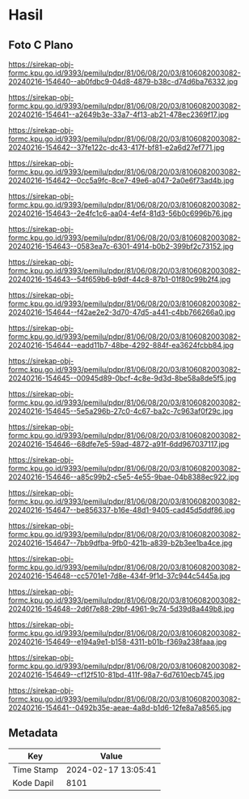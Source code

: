 # Hasil

## Foto C Plano

https://sirekap-obj-formc.kpu.go.id/9393/pemilu/pdpr/81/06/08/20/03/8106082003082-20240216-154640--ab0fdbc9-04d8-4879-b38c-d74d6ba76332.jpg

https://sirekap-obj-formc.kpu.go.id/9393/pemilu/pdpr/81/06/08/20/03/8106082003082-20240216-154641--a2649b3e-33a7-4f13-ab21-478ec2369f17.jpg

https://sirekap-obj-formc.kpu.go.id/9393/pemilu/pdpr/81/06/08/20/03/8106082003082-20240216-154642--37fe122c-dc43-417f-bf81-e2a6d27ef771.jpg

https://sirekap-obj-formc.kpu.go.id/9393/pemilu/pdpr/81/06/08/20/03/8106082003082-20240216-154642--0cc5a9fc-8ce7-49e6-a047-2a0e6f73ad4b.jpg

https://sirekap-obj-formc.kpu.go.id/9393/pemilu/pdpr/81/06/08/20/03/8106082003082-20240216-154643--2e4fc1c6-aa04-4ef4-81d3-56b0c6996b76.jpg

https://sirekap-obj-formc.kpu.go.id/9393/pemilu/pdpr/81/06/08/20/03/8106082003082-20240216-154643--0583ea7c-6301-4914-b0b2-399bf2c73152.jpg

https://sirekap-obj-formc.kpu.go.id/9393/pemilu/pdpr/81/06/08/20/03/8106082003082-20240216-154643--54f659b6-b9df-44c8-87b1-01f80c99b2f4.jpg

https://sirekap-obj-formc.kpu.go.id/9393/pemilu/pdpr/81/06/08/20/03/8106082003082-20240216-154644--f42ae2e2-3d70-47d5-a441-c4bb766266a0.jpg

https://sirekap-obj-formc.kpu.go.id/9393/pemilu/pdpr/81/06/08/20/03/8106082003082-20240216-154644--eadd11b7-48be-4292-884f-ea3624fcbb84.jpg

https://sirekap-obj-formc.kpu.go.id/9393/pemilu/pdpr/81/06/08/20/03/8106082003082-20240216-154645--00945d89-0bcf-4c8e-9d3d-8be58a8de5f5.jpg

https://sirekap-obj-formc.kpu.go.id/9393/pemilu/pdpr/81/06/08/20/03/8106082003082-20240216-154645--5e5a296b-27c0-4c67-ba2c-7c963af0f29c.jpg

https://sirekap-obj-formc.kpu.go.id/9393/pemilu/pdpr/81/06/08/20/03/8106082003082-20240216-154646--68dfe7e5-59ad-4872-a91f-6dd967037117.jpg

https://sirekap-obj-formc.kpu.go.id/9393/pemilu/pdpr/81/06/08/20/03/8106082003082-20240216-154646--a85c99b2-c5e5-4e55-9bae-04b8388ec922.jpg

https://sirekap-obj-formc.kpu.go.id/9393/pemilu/pdpr/81/06/08/20/03/8106082003082-20240216-154647--be856337-b16e-48d1-9405-cad45d5ddf86.jpg

https://sirekap-obj-formc.kpu.go.id/9393/pemilu/pdpr/81/06/08/20/03/8106082003082-20240216-154647--7bb9dfba-9fb0-421b-a839-b2b3ee1ba4ce.jpg

https://sirekap-obj-formc.kpu.go.id/9393/pemilu/pdpr/81/06/08/20/03/8106082003082-20240216-154648--cc5701e1-7d8e-434f-9f1d-37c944c5445a.jpg

https://sirekap-obj-formc.kpu.go.id/9393/pemilu/pdpr/81/06/08/20/03/8106082003082-20240216-154648--2d6f7e88-29bf-4961-9c74-5d39d8a449b8.jpg

https://sirekap-obj-formc.kpu.go.id/9393/pemilu/pdpr/81/06/08/20/03/8106082003082-20240216-154649--e194a9e1-b158-4311-b01b-f369a238faaa.jpg

https://sirekap-obj-formc.kpu.go.id/9393/pemilu/pdpr/81/06/08/20/03/8106082003082-20240216-154649--cf12f510-81bd-411f-98a7-6d7610ecb745.jpg

https://sirekap-obj-formc.kpu.go.id/9393/pemilu/pdpr/81/06/08/20/03/8106082003082-20240216-154641--0492b35e-aeae-4a8d-b1d6-12fe8a7a8565.jpg


## Metadata

| Key        | Value               |
| ---------- | ------------------- |
| Time Stamp | 2024-02-17 13:05:41 |
| Kode Dapil | 8101                |



